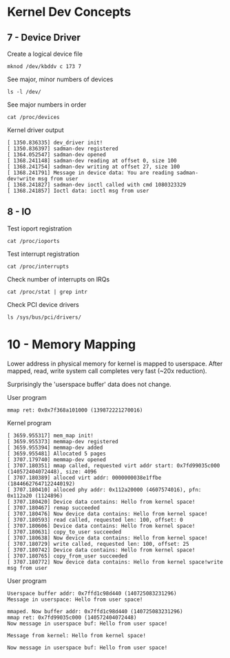 # Kernel Dev Concepts
## 7 - Device Driver

Create a logical device file 
```
mknod /dev/kbddv c 173 7
```

See major, minor numbers of devices
```
ls -l /dev/
```

See major numbers in order 
```
cat /proc/devices
```

Kernel driver output
```
[ 1350.836335] dev_driver init!
[ 1350.836397] sadman-dev registered
[ 1364.052547] sadman-dev opened
[ 1368.241148] sadman-dev reading at offset 0, size 100
[ 1368.241754] sadman-dev writing at offset 27, size 100
[ 1368.241791] Message in device data: You are reading sadman-dev!write msg from user
[ 1368.241827] sadman-dev ioctl called with cmd 1080323329
[ 1368.241857] Ioctl data: ioctl msg from user
```

## 8 - IO

Test ioport registration
```
cat /proc/ioports
```

Test interrupt registration
```
cat /proc/interrupts
```

Check number of interrupts on IRQs
```
cat /proc/stat | grep intr
```

Check PCI device drivers
```
ls /sys/bus/pci/drivers/
```

# 10 - Memory Mapping 

Lower address in physical memory for kernel is mapped to userspace. After mapped, read, write system call completes very fast (~20x reduction). 

Surprisingly the 'userspace buffer' data does not change. 

User program 
```
mmap ret: 0x0x7f368a101000 (139872221270016)
```

Kernel program 
```
[ 3659.955317] mem_map init!
[ 3659.955373] memmap-dev registered
[ 3659.955394] memmap-dev added
[ 3659.955481] Allocated 5 pages
[ 3707.179740] memmap-dev opened
[ 3707.180351] mmap called, requested virt addr start: 0x7fd99035c000 (140572404072448), size: 4096
[ 3707.180389] alloced virt addr: 0000000038e1ffbe (18446627647122440192)
[ 3707.180410] alloced phy addr: 0x112a20000 (4607574016), pfn: 0x112a20 (1124896)
[ 3707.180420] Device data contains: Hello from kernel space!
[ 3707.180467] remap succeeded
[ 3707.180476] Now device data contains: Hello from kernel space!
[ 3707.180593] read called, requested len: 100, offset: 0
[ 3707.180606] Device data contains: Hello from kernel space!
[ 3707.180631] copy_to_user succeeded
[ 3707.180638] Now device data contains: Hello from kernel space!
[ 3707.180729] write called, requested len: 100, offset: 25
[ 3707.180742] Device data contains: Hello from kernel space!
[ 3707.180765] copy_from_user succeeded
[ 3707.180772] Now device data contains: Hello from kernel space!write msg from user
```

User program
```
Userspace buffer addr: 0x7ffd1c98d440 (140725083231296)
Message in userspace: Hello from user space!

mmaped. Now buffer addr: 0x7ffd1c98d440 (140725083231296)
mmap ret: 0x7fd99035c000 (140572404072448)
Now message in userspace buf: Hello from user space!

Message from kernel: Hello from kernel space!

Now message in userspace buf: Hello from user space!
```

